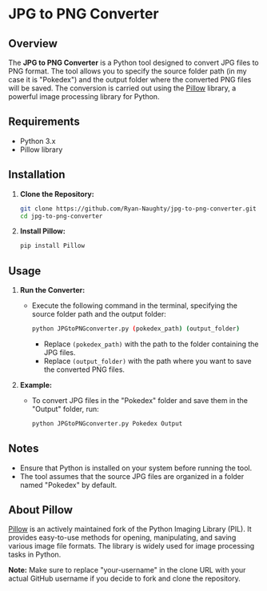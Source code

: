# JPG to PNG Converter

## Overview

The **JPG to PNG Converter** is a Python tool designed to convert JPG files to PNG format. The tool allows you to specify the source folder path (in my case it is "Pokedex") and the output folder where the converted PNG files will be saved. The conversion is carried out using the [Pillow](https://pillow.readthedocs.io/en/stable/) library, a powerful image processing library for Python.

## Requirements

- Python 3.x
- Pillow library

## Installation

1. **Clone the Repository:**
   ```bash
   git clone https://github.com/Ryan-Naughty/jpg-to-png-converter.git
   cd jpg-to-png-converter
   ```

2. **Install Pillow:**
   ```bash
   pip install Pillow
   ```

## Usage

1. **Run the Converter:**
   - Execute the following command in the terminal, specifying the source folder path and the output folder:
     ```bash
     python JPGtoPNGconverter.py (pokedex_path) (output_folder)
     ```
     - Replace `(pokedex_path)` with the path to the folder containing the JPG files.
     - Replace `(output_folder)` with the path where you want to save the converted PNG files.

2. **Example:**
   - To convert JPG files in the "Pokedex" folder and save them in the "Output" folder, run:
     ```bash
     python JPGtoPNGconverter.py Pokedex Output
     ```

## Notes

- Ensure that Python is installed on your system before running the tool.
- The tool assumes that the source JPG files are organized in a folder named "Pokedex" by default.

## About Pillow

[Pillow](https://pillow.readthedocs.io/en/stable/) is an actively maintained fork of the Python Imaging Library (PIL). It provides easy-to-use methods for opening, manipulating, and saving various image file formats. The library is widely used for image processing tasks in Python.

**Note:** Make sure to replace "your-username" in the clone URL with your actual GitHub username if you decide to fork and clone the repository.
